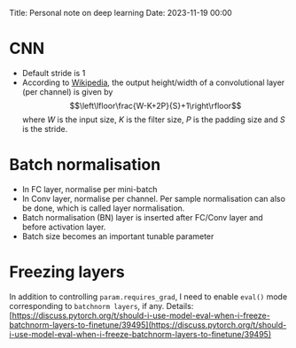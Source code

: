 Title: Personal note on deep learning
Date: 2023-11-19 00:00

# CNN
- Default stride is 1
- According to [Wikipedia](https://en.wikipedia.org/wiki/Convolutional_neural_network#Convolutional_layer), the output height/width of a convolutional layer (per channel) is given by
    $$\left\lfloor\frac{W-K+2P}{S}+1\right\rfloor$$
    where $W$ is the input size, $K$ is the filter size, $P$ is the padding size and $S$ is the stride.

# Batch normalisation
- In FC layer, normalise per mini-batch
- In Conv layer, normalise per channel. Per sample normalisation can also be done, which is called layer normalisation.
- Batch normalisation (BN) layer is inserted after FC/Conv layer and before activation layer.
- Batch size becomes an important tunable parameter

# Freezing layers
In addition to controlling `param.requires_grad`, I need to enable `eval()` mode corresponding to `batchnorm layers`, if any. Details: [https://discuss.pytorch.org/t/should-i-use-model-eval-when-i-freeze-batchnorm-layers-to-finetune/39495](https://discuss.pytorch.org/t/should-i-use-model-eval-when-i-freeze-batchnorm-layers-to-finetune/39495)